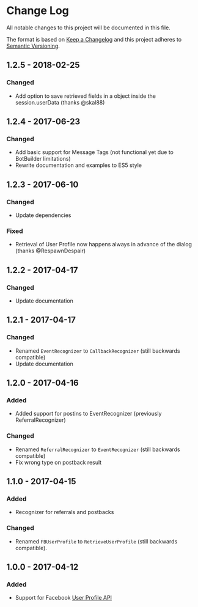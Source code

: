 # Change Log
All notable changes to this project will be documented in this file.

The format is based on [Keep a Changelog](http://keepachangelog.com/)
and this project adheres to [Semantic Versioning](http://semver.org/).

## 1.2.5 - 2018-02-25
### Changed
- Add option to save retrieved fields in a object inside the session.userData (thanks @skal88)

## 1.2.4 - 2017-06-23
### Changed
- Add basic support for Message Tags (not functional yet due to BotBuilder limitations)
- Rewrite documentation and examples to ES5 style

## 1.2.3 - 2017-06-10
### Changed
- Update dependencies

### Fixed
- Retrieval of User Profile now happens always in advance of the dialog (thanks @RespawnDespair)

## 1.2.2 - 2017-04-17
### Changed
- Update documentation 

## 1.2.1 - 2017-04-17
### Changed
- Renamed `EventRecognizer` to `CallbackRecognizer` (still backwards compatible)
- Update documentation

## 1.2.0 - 2017-04-16
### Added
- Added support for postins to EventRecognizer (previously ReferralRecognizer)

### Changed
- Renamed `ReferralRecognizer` to `EventRecognizer` (still backwards compatible)
- Fix wrong type on postback result

## 1.1.0 - 2017-04-15
### Added
- Recognizer for referrals and postbacks

### Changed
- Renamed `FBUserProfile` to `RetrieveUserProfile` (still backwards compatible).

## 1.0.0 - 2017-04-12
### Added
- Support for Facebook [User Profile API](https://developers.facebook.com/docs/messenger-platform/user-profile)
